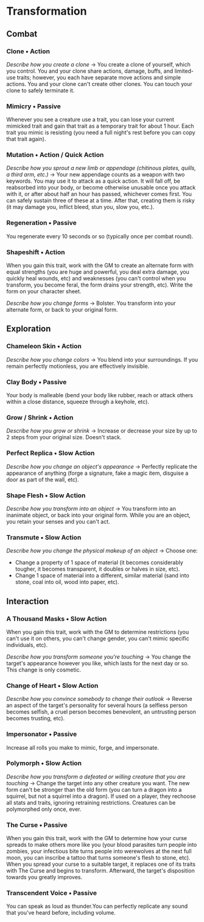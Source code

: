 # Transformation
## Combat
### Clone &bull; Action
*Describe how you create a clone* &#8594; You create a clone of yourself, which
you control. You and your clone share actions, damage, buffs, and limited-use
traits; however, you each have separate move actions and simple actions. You
and your clone can't create other clones. You can touch your clone to safely
terminate it.
 
### Mimicry &bull; Passive
Whenever you see a creature use a trait, you can lose your current mimicked
trait and gain that trait as a temporary trait for about 1 hour. Each trait you
mimic is resisting (you need a full night's rest before you can copy that trait
again).

### Mutation &bull; Action / Quick Action
*Describe how you sprout a new limb or appendage (chitinous plates, quills, a
third arm, etc.)* &#8594; Your new appendage counts as a weapon with two
keywords. You may use it to attack as a quick action. It will fall off, be
reabsorbed into your body, or become otherwise unusable once you attack with
it, or after about half an hour has passed, whichever comes first. You can
safely sustain three of these at a time. After that, creating them is risky (it
may damage you, inflict bleed, stun you, slow you, etc.).
 
### Regeneration &bull; Passive
You regenerate every 10 seconds or so (typically once per combat round).

### Shapeshift &bull; Action
When you gain this trait, work with the GM to create an alternate form with
equal strengths (you are huge and powerful, you deal extra damage, you quickly
heal wounds, etc) and weaknesses (you can't control when you transform, you
become feral, the form drains your strength, etc). Write the form on your
character sheet.

*Describe how you change forms* &#8594; Bolster. You transform into your
alternate form, or back to your original form.

## Exploration
### Chameleon Skin &bull; Action
*Describe how you change colors* &#8594; You blend into your surroundings. If
you remain perfectly motionless, you are effectively invisible.
 
### Clay Body &bull; Passive
Your body is malleable (bend your body like rubber, reach or attack others
within a close distance, squeeze through a keyhole, etc).
 
### Grow / Shrink &bull; Action
*Describe how you grow or shrink* &#8594; Increase or decrease your size by up
to 2 steps from your original size. Doesn't stack.
 
### Perfect Replica &bull; Slow Action
*Describe how you change an object's appearance* &#8594; Perfectly replicate
the appearance of anything (forge a signature, fake a magic item, disguise a
door as part of the wall, etc).
 
### Shape Flesh &bull; Slow Action
*Describe how you transform into an object* &#8594; You transform into an
inanimate object, or back into your original form. While you are an object, you
retain your senses and you can't act.
 
### Transmute &bull; Slow Action
*Describe how you change the physical makeup of an object* &#8594; Choose one:

* Change a property of 1 space of material (it becomes considerably tougher, it
  becomes transparent, it doubles or halves in size, etc).
* Change 1 space of material into a different, similar material (sand into
  stone, coal into oil, wood into paper, etc).

## Interaction
### A Thousand Masks &bull; Slow Action
When you gain this trait, work with the GM to determine restrictions (you can't
use it on others, you can't change gender, you can't mimic specific
individuals, etc).

*Describe how you transform someone you're touching* &#8594; You change the
target's appearance however you like, which lasts for the next day or so. This
change is only cosmetic.
 
### Change of Heart &bull; Slow Action
*Describe how you convince somebody to change their outlook* &#8594; Reverse an
aspect of the target's personality for several hours (a selfless person becomes
selfish, a cruel person becomes benevolent, an untrusting person becomes
trusting, etc).
 
### Impersonator &bull; Passive
Increase all rolls you make to mimic, forge, and impersonate.
 
### Polymorph &bull; Slow Action
*Describe how you transform a defeated or willing creature that you are
touching* &#8594; Change the target into any other creature you want. The new
form can't be stronger than the old form (you can turn a dragon into a
squirrel, but not a squirrel into a dragon). If used on a player, they rechoose
all stats and traits, ignoring retraining restrictions. Creatures can be
polymorphed only once, ever.
 
### The Curse &bull; Passive
When you gain this trait, work with the GM to determine how your curse spreads
to make others more like you (your blood parasites turn people into zombies,
your infectious bite turns people into werewolves at the next full moon, you
can inscribe a tattoo that turns someone's flesh to stone, etc). When you
spread your curse to a suitable target, it replaces one of its traits with The
Curse and begins to transform. Afterward, the target's disposition towards you
greatly improves.
 
### Transcendent Voice &bull; Passive
You can speak as loud as thunder.You can perfectly replicate any sound that
you've heard before, including volume.
